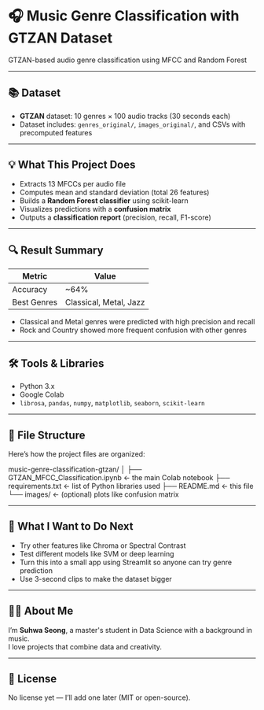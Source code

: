 # 🎧 Music Genre Classification with GTZAN Dataset

GTZAN-based audio genre classification using MFCC and Random Forest

---

## 📚 Dataset
- **GTZAN** dataset: 10 genres × 100 audio tracks (30 seconds each)
- Dataset includes: `genres_original/`, `images_original/`, and CSVs with precomputed features

---

## 💡 What This Project Does
- Extracts 13 MFCCs per audio file
- Computes mean and standard deviation (total 26 features)
- Builds a **Random Forest classifier** using scikit-learn
- Visualizes predictions with a **confusion matrix**
- Outputs a **classification report** (precision, recall, F1-score)

---

## 🔍 Result Summary

| Metric         | Value    |
|----------------|----------|
| Accuracy       | ~64%     |
| Best Genres    | Classical, Metal, Jazz |

- Classical and Metal genres were predicted with high precision and recall
- Rock and Country showed more frequent confusion with other genres

---

## 🛠 Tools & Libraries

- Python 3.x  
- Google Colab  
- `librosa`, `pandas`, `numpy`, `matplotlib`, `seaborn`, `scikit-learn`

---

## 📁 File Structure

Here’s how the project files are organized:

music-genre-classification-gtzan/
│
├── GTZAN_MFCC_Classification.ipynb ← the main Colab notebook
├── requirements.txt ← list of Python libraries used
├── README.md ← this file
└── images/ ← (optional) plots like confusion matrix


---

## 🚀 What I Want to Do Next

- Try other features like Chroma or Spectral Contrast
- Test different models like SVM or deep learning
- Turn this into a small app using Streamlit so anyone can try genre prediction
- Use 3-second clips to make the dataset bigger

---

## 👩‍💻 About Me

I’m **Suhwa Seong**, a master's student in Data Science with a background in music.  
I love projects that combine data and creativity.

---

## 📜 License

No license yet — I’ll add one later (MIT or open-source).
